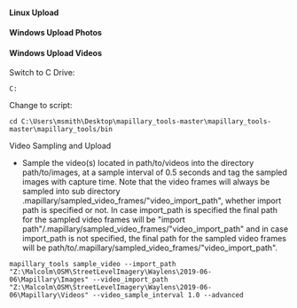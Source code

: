 #### Linux Upload


#### Windows Upload Photos


#### Windows Upload Videos

Switch to C Drive:

`C:`

Change to script:

`cd C:\Users\msmith\Desktop\mapillary_tools-master\mapillary_tools-master\mapillary_tools/bin`

Video Sampling and Upload
- Sample the video(s) located in path/to/videos into the directory path/to/images, at a sample interval of 0.5 seconds and tag the sampled images with capture time. Note that the video frames will always be sampled into sub directory .mapillary/sampled_video_frames/"video_import_path", whether import path is specified or not. In case import_path is specified the final path for the sampled video frames will be "import path"/.mapillary/sampled_video_frames/"video_import_path" and in case import_path is not specified, the final path for the sampled video frames will be path/to/.mapillary/sampled_video_frames/"video_import_path".

`mapillary_tools sample_video --import_path "Z:\Malcolm\OSM\StreetLevelImagery\Waylens\2019-06-06\Mapillary\Images" --video_import_path "Z:\Malcolm\OSM\StreetLevelImagery\Waylens\2019-06-06\Mapillary\Videos" --video_sample_interval 1.0 --advanced `

